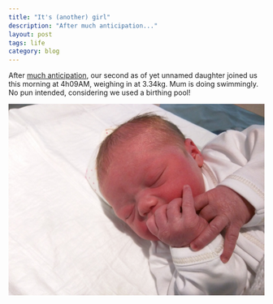 ```yaml
---
title: "It's (another) girl"
description: "After much anticipation..."
layout: post
tags: life
category: blog
---
```


After [much anticipation](https://www.youtube.com/watch?v=fu2oSmRZL5Y), our second as of yet unnamed daughter joined us this morning at 4h09AM, weighing in at 3.34kg. Mum is doing swimmingly. No pun intended, considering we used a birthing pool!

![our second daughter](/assets/posts/2016-10-27-its-another-girl/IMG_20161027_150715-3.jpg)
